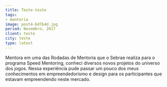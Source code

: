 ```yaml
---
title: Teste-teste
tags:
- mentoria
image: post4-6d7b4d.jpg
period: Novembro, 2017
client: teste
city: teste
type: latest
---
```


Mentora em uma das Rodadas de Mentoria que o Sebrae realiza para o programa Speed Mentoring, conheci diversos novos projetos do universo dos jogos. Nessa experiência pude passar um pouco dos meus conhecimentos em empreendedorismo e design para os participantes que estavam empreendendo neste mercado.